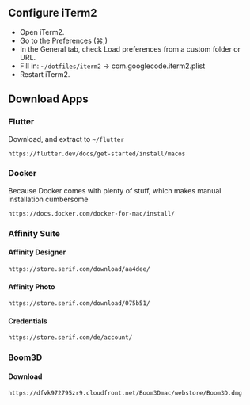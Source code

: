 ## Configure iTerm2
- Open iTerm2.
- Go to the Preferences (⌘,)
- In the General tab, check Load preferences from a custom folder or URL.
- Fill in: `~/dotfiles/iterm2` -> com.googlecode.iterm2.plist
- Restart iTerm2.

## Download Apps
### Flutter
Download, and extract to `~/flutter`
```
https://flutter.dev/docs/get-started/install/macos
```
### Docker
Because Docker comes with plenty of stuff, which makes manual installation cumbersome
```
https://docs.docker.com/docker-for-mac/install/
```
### Affinity Suite
#### Affinity Designer
```
https://store.serif.com/download/aa4dee/
```
#### Affinity Photo
```
https://store.serif.com/download/075b51/
```
#### Credentials
```
https://store.serif.com/de/account/
```

### Boom3D
#### Download
```
https://dfvk972795zr9.cloudfront.net/Boom3Dmac/webstore/Boom3D.dmg
```
